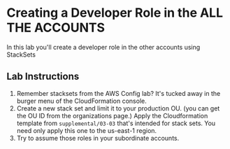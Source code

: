 # Creating a Developer Role in the ALL THE ACCOUNTS

In this lab you'll create a developer role in the other accounts using StackSets

## Lab Instructions

1. Remember stacksets from the AWS Config lab? It's tucked away in the burger menu of the CloudFormation console.
2. Create a new stack set and limit it to your production OU. (you can get the OU ID from the organizations page.)  Apply the Cloudformation template from `supplemental/03-03` that's intended for stack sets.  You need only apply this one to the us-east-1 region.
3. Try to assume those roles in your subordinate accounts.  
